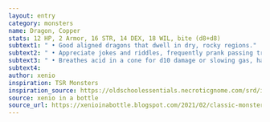 ```yaml
---
layout: entry 
category: monsters
name: Dragon, Copper
stats: 12 HP, 2 Armor, 16 STR, 14 DEX, 18 WIL, bite (d8+d8)
subtext1: " • Good aligned dragons that dwell in dry, rocky regions."
subtext2: " • Appreciate jokes and riddles, frequently prank passing travelers."
subtext3: " • Breathes acid in a cone for d10 damage or slowing gas, halving the movement of all affected."
subtext4: 
author: xenio
inspiration: TSR Monsters
inspiration_source: https://oldschoolessentials.necroticgnome.com/srd/index.php/Monster_Descriptions
source: xenio in a bottle
source_url: https://xenioinabottle.blogspot.com/2021/02/classic-monsters-for-cairnito-part-1.html
---
```

